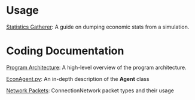 # Usage
[Statistics Gatherer](Usage/Statistics.md): A guide on dumping economic stats from a simulation.

# Coding Documentation
[Program Architecture](Coding/ProgramArchitecture.md): A high-level overview of the program architecture.

[EconAgent.py](Coding/EconAgent.md): An in-depth description of the **Agent** class

[Network Packets](Coding/NetworkPackets.md): ConnectionNetwork packet types and their usage